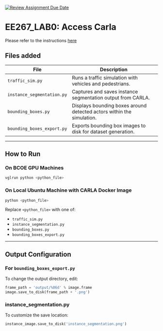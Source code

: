 [![Review Assignment Due Date](https://classroom.github.com/assets/deadline-readme-button-22041afd0340ce965d47ae6ef1cefeee28c7c493a6346c4f15d667ab976d596c.svg)](https://classroom.github.com/a/peCxHnxY)
# EE267_LAB0: Access Carla

Please refer to the instructions [here](https://docs.google.com/document/d/1PwzTUXI43FQObJ2Cy7xu3a_J-AEyEal76FWF_SttEhE/edit?usp=sharing)

## Files added

| File | Description |
|------|------------|
| `traffic_sim.py` | Runs a traffic simulation with vehicles and pedestrians. |
| `instance_segmentation.py` | Captures and saves instance segmentation output from CARLA. |
| `bounding_boxes.py` | Displays bounding boxes around detected actors within the simulation. |
| `bounding_boxes_export.py` | Exports bounding box images to disk for dataset generation. |

---

## How to Run

### On BCOE GPU Machines 
```bash
vglrun python <python_file>
```

### On Local Ubuntu Machine with CARLA Docker Image
```bash
python <python_file>
```

Replace `<python_file>` with one of:
- `traffic_sim.py`
- `instance_segmentation.py`
- `bounding_boxes.py`
- `bounding_boxes_export.py`

---

## Output Configuration

### For `bounding_boxes_export.py`
To change the output directory, edit:
```python
frame_path = 'output/%06d' % image.frame
image.save_to_disk(frame_path + '.png')
```

### instance_segmentation.py
To customize the save location:
```python
instance_image.save_to_disk('instance_segmentation.png')
```

